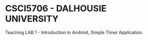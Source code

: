 # CSCI5706 - DALHOUSIE UNIVERSITY
Teaching LAB 1 - Introduction to Android, Simple Timer Application.
